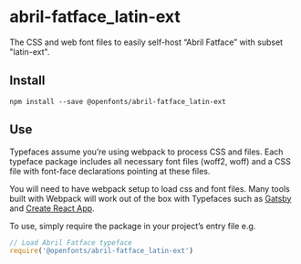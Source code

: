 
# abril-fatface_latin-ext

The CSS and web font files to easily self-host “Abril Fatface” with subset "latin-ext".

## Install

`npm install --save @openfonts/abril-fatface_latin-ext`

## Use

Typefaces assume you’re using webpack to process CSS and files. Each typeface
package includes all necessary font files (woff2, woff) and a CSS file with
font-face declarations pointing at these files.

You will need to have webpack setup to load css and font files. Many tools built
with Webpack will work out of the box with Typefaces such as [Gatsby](https://github.com/gatsbyjs/gatsby)
and [Create React App](https://github.com/facebookincubator/create-react-app).

To use, simply require the package in your project’s entry file e.g.

```javascript
// Load Abril Fatface typeface
require('@openfonts/abril-fatface_latin-ext')
```
